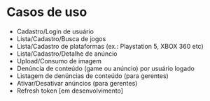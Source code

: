 # Casos de uso
- Cadastro/Login de usuário
- Lista/Cadastro/Busca de jogos
- Lista/Cadastro de plataformas (ex.: Playstation 5, XBOX 360 etc)
- Lista/Cadastro/Detalhe de anúncio
- Upload/Consumo de imagem
- Denúncia de conteúdo (game ou anúncio) por usuário logado
- Listagem de denúncias de conteúdo (para gerentes)
- Ativar/Desativar anúncios (para gerentes)
- Refresh token [em desenvolvimento]
